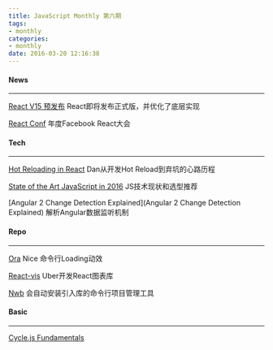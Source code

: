 ```yaml
---
title: JavaScript Monthly 第六期
tags:
- monthly
categories:
- monthly
date: 2016-03-20 12:16:38
---
```

#### News
---------

[React V15 预发布](https://facebook.github.io/react/blog/2016/03/07/react-v15-rc1.html)
React即将发布正式版，并优化了底层实现

[React Conf](https://www.youtube.com/watch?v=MGuKhcnrqGA&list=PLb0IAmt7-GS0M8Q95RIc2lOM6nc77q1IY)
年度Facebook React大会

<!-- more -->

#### Tech
---------

[Hot Reloading in React](https://medium.com/@dan_abramov/hot-reloading-in-react-1140438583bf)
Dan从开发Hot Reload到弃坑的心路历程

[State of the Art JavaScript in 2016](https://medium.com/javascript-and-opinions/state-of-the-art-javascript-in-2016-ab67fc68eb0b)
JS技术现状和选型推荐

[Angular 2 Change Detection Explained](Angular 2 Change Detection Explained)
解析Angular数据监听机制

#### Repo
---------

[Ora](https://github.com/sindresorhus/ora)
Nice 命令行Loading动效

[React-vis](https://github.com/uber-common/react-vis)
Uber开发React图表库

[Nwb](https://github.com/insin/nwb)
会自动安装引入库的命令行项目管理工具

#### Basic
---------

[Cycle.js Fundamentals](https://egghead.io/series/cycle-js-fundamentals)
